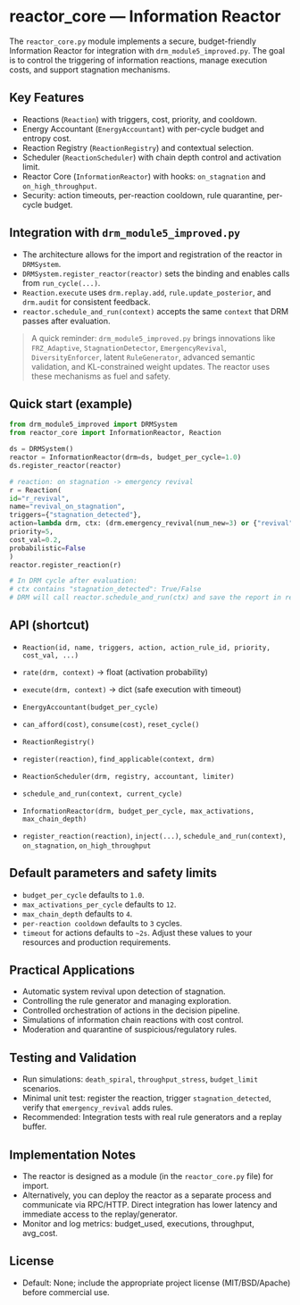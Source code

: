 # reactor_core — Information Reactor

The `reactor_core.py` module implements a secure, budget-friendly Information Reactor for integration with `drm_module5_improved.py`.
The goal is to control the triggering of information reactions, manage execution costs, and support stagnation mechanisms.

## Key Features

* Reactions (`Reaction`) with triggers, cost, priority, and cooldown.
* Energy Accountant (`EnergyAccountant`) with per-cycle budget and entropy cost.
* Reaction Registry (`ReactionRegistry`) and contextual selection.
* Scheduler (`ReactionScheduler`) with chain depth control and activation limit.
* Reactor Core (`InformationReactor`) with hooks: `on_stagnation` and `on_high_throughput`.
* Security: action timeouts, per-reaction cooldown, rule quarantine, per-cycle budget.

## Integration with `drm_module5_improved.py`

* The architecture allows for the import and registration of the reactor in `DRMSystem`.
* `DRMSystem.register_reactor(reactor)` sets the binding and enables calls from `run_cycle(...)`.
* `Reaction.execute` uses `drm.replay.add`, `rule.update_posterior`, and `drm.audit` for consistent feedback.
* `reactor.schedule_and_run(context)` accepts the same `context` that DRM passes after evaluation.

> A quick reminder: `drm_module5_improved.py` brings innovations like `FRZ_Adaptive`, `StagnationDetector`, `EmergencyRevival`, `DiversityEnforcer`, latent `RuleGenerator`, advanced semantic validation, and KL-constrained weight updates. The reactor uses these mechanisms as fuel and safety.

## Quick start (example)

```python
from drm_module5_improved import DRMSystem
from reactor_core import InformationReactor, Reaction

ds = DRMSystem()
reactor = InformationReactor(drm=ds, budget_per_cycle=1.0)
ds.register_reactor(reactor)

# reaction: on stagnation -> emergency revival
r = Reaction( 
id="r_revival", 
name="revival_on_stagnation", 
triggers={"stagnation_detected"}, 
action=lambda drm, ctx: (drm.emergency_revival(num_new=3) or {"revival": True}), 
priority=5, 
cost_val=0.2, 
probabilistic=False
)
reactor.register_reaction(r)

# In DRM cycle after evaluation:
# ctx contains "stagnation_detected": True/False
# DRM will call reactor.schedule_and_run(ctx) and save the report in result["reactor_report"]
```

## API (shortcut)

* `Reaction(id, name, triggers, action, action_rule_id, priority, cost_val, ...)`

* `rate(drm, context)` -> float (activation probability)
* `execute(drm, context)` -> dict (safe execution with timeout)
* `EnergyAccountant(budget_per_cycle)`

* `can_afford(cost)`, `consume(cost)`, `reset_cycle()`
* `ReactionRegistry()`

* `register(reaction)`, `find_applicable(context, drm)`
* `ReactionScheduler(drm, registry, accountant, limiter)`

* `schedule_and_run(context, current_cycle)`
* `InformationReactor(drm, budget_per_cycle, max_activations, max_chain_depth)`

* `register_reaction(reaction)`, `inject(...)`, `schedule_and_run(context)`, `on_stagnation`, `on_high_throughput`

## Default parameters and safety limits

* `budget_per_cycle` defaults to `1.0`.
* `max_activations_per_cycle` defaults to `12`.
* `max_chain_depth` defaults to `4`.
* `per-reaction cooldown` defaults to `3` cycles.
* `timeout` for actions defaults to `~2s`.
Adjust these values ​​to your resources and production requirements.

## Practical Applications

* Automatic system revival upon detection of stagnation.
* Controlling the rule generator and managing exploration.
* Controlled orchestration of actions in the decision pipeline.
* Simulations of information chain reactions with cost control.
* Moderation and quarantine of suspicious/regulatory rules.

## Testing and Validation

* Run simulations: `death_spiral`, `throughput_stress`, `budget_limit` scenarios.
* Minimal unit test: register the reaction, trigger `stagnation_detected`, verify that `emergency_revival` adds rules.
* Recommended: Integration tests with real rule generators and a replay buffer.

## Implementation Notes

* The reactor is designed as a module (in the `reactor_core.py` file) for import.
* Alternatively, you can deploy the reactor as a separate process and communicate via RPC/HTTP. Direct integration has lower latency and immediate access to the replay/generator.
* Monitor and log metrics: budget_used, executions, throughput, avg_cost.

## License

* Default: None; include the appropriate project license (MIT/BSD/Apache) before commercial use.